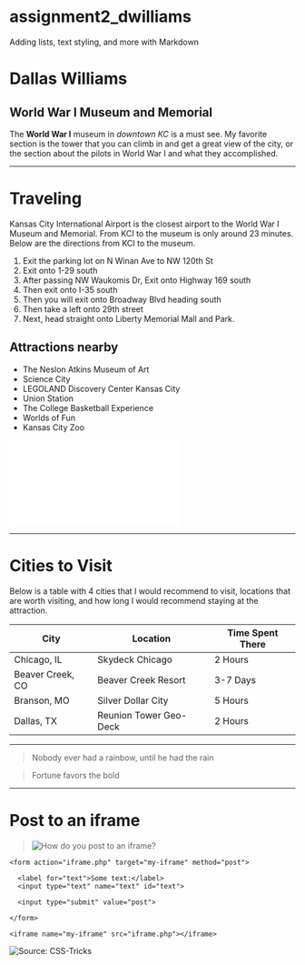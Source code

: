# assignment2_dwilliams
Adding lists, text styling, and more with Markdown

# Dallas Williams
## World War I Museum and Memorial
The **World War I** museum in *downtown KC* is a must see. My favorite section is the tower that you can climb in and get a great view of the city, or the section about the pilots in World War I and what they accomplished.

---

# Traveling
Kansas City International Airport is the closest airport to the World War I Museum and Memorial.
From KCI to the museum is only around 23 minutes. Below are the directions from KCI to the museum.
1. Exit the parking lot on N Winan Ave to NW 120th St
2. Exit onto 1-29 south
3. After passing NW Waukomis Dr, Exit onto Highway 169 south
4. Then exit onto I-35 south
5. Then you will exit onto Broadway Blvd heading south
6. Then take a left onto 29th street
7. Next, head straight onto Liberty Memorial Mall and Park.

## Attractions nearby
* The Neslon Atkins Museum of Art
* Science City
* LEGOLAND Discovery Center Kansas City
* Union Station
* The College Basketball Experience
* Worlds of Fun
* Kansas City Zoo

![About Me](AboutMe.md)

---

# Cities to Visit
Below is a table with 4 cities that I would recommend to visit, locations that are worth visiting, and how long I would recommend staying at the attraction.

| City | Location | Time Spent There |
| --- | --- | --- |
| Chicago, IL | Skydeck Chicago | 2 Hours |
| Beaver Creek, CO | Beaver Creek Resort | 3-7 Days |
| Branson, MO | Silver Dollar City | 5 Hours |
| Dallas, TX | Reunion Tower Geo-Deck | 2 Hours |

---

> Nobody ever had a rainbow, until he had the rain

> Fortune favors the bold

---

# Post to an iframe
> ![How do you post to an iframe?](https://stackoverflow.com/questions/168455/how-do-you-post-to-an-iframe)
```
<form action="iframe.php" target="my-iframe" method="post">
			
  <label for="text">Some text:</label>
  <input type="text" name="text" id="text">
			
  <input type="submit" value="post">
			
</form>
		
<iframe name="my-iframe" src="iframe.php"></iframe>
```
![Source: CSS-Tricks](https://css-tricks.com/snippets/html/post-data-to-an-iframe/)